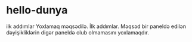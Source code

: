 # hello-dunya
ilk addımlar
Yoxlamaq məqsədilə. İlk addımlar. Məqsəd bir paneldə edilən dəyişikliklərin digər paneldə olub olmamasını yoxlamaqdır.
